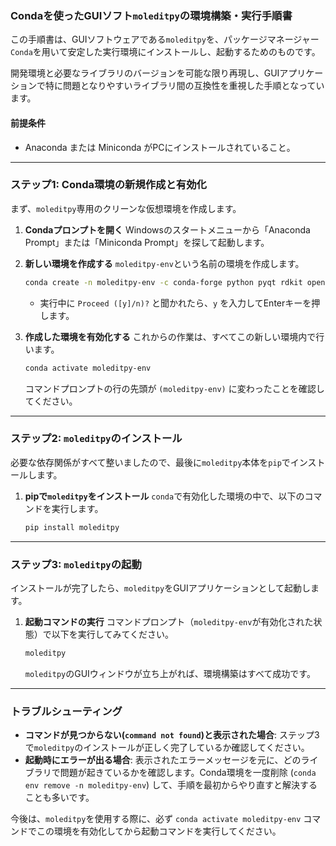 ### Condaを使ったGUIソフト`moleditpy`の環境構築・実行手順書

この手順書は、GUIソフトウェアである`moleditpy`を、パッケージマネージャー`Conda`を用いて安定した実行環境にインストールし、起動するためのものです。

開発環境と必要なライブラリのバージョンを可能な限り再現し、GUIアプリケーションで特に問題となりやすいライブラリ間の互換性を重視した手順となっています。

#### 前提条件

  * Anaconda または Miniconda がPCにインストールされていること。

-----

### ステップ1: Conda環境の新規作成と有効化

まず、`moleditpy`専用のクリーンな仮想環境を作成します。

1.  **Condaプロンプトを開く**
    Windowsのスタートメニューから「Anaconda Prompt」または「Miniconda Prompt」を探して起動します。

2.  **新しい環境を作成する**
    `moleditpy-env`という名前の環境を作成します。

    ```bash
    conda create -n moleditpy-env -c conda-forge python pyqt rdkit openbabel pyvista matplotlib numpy pyvistaqt "vtk=9.4"
    ```

      * 実行中に `Proceed ([y]/n)?` と聞かれたら、`y` を入力してEnterキーを押します。

3.  **作成した環境を有効化する**
    これからの作業は、すべてこの新しい環境内で行います。

    ```bash
    conda activate moleditpy-env
    ```

    コマンドプロンプトの行の先頭が `(moleditpy-env)` に変わったことを確認してください。

-----


### ステップ2: `moleditpy`のインストール

必要な依存関係がすべて整いましたので、最後に`moleditpy`本体を`pip`でインストールします。

1.  **pipで`moleditpy`をインストール**
    `conda`で有効化した環境の中で、以下のコマンドを実行します。

    ```bash
    pip install moleditpy
    ```

-----

### ステップ3: `moleditpy`の起動

インストールが完了したら、`moleditpy`をGUIアプリケーションとして起動します。

1.  **起動コマンドの実行**
    コマンドプロンプト（`moleditpy-env`が有効化された状態）で以下を実行してみてください。

    ```bash
    moleditpy
    ```

    `moleditpy`のGUIウィンドウが立ち上がれば、環境構築はすべて成功です。


-----

### トラブルシューティング

  * **コマンドが見つからない(`command not found`)と表示された場合**: ステップ3で`moleditpy`のインストールが正しく完了しているか確認してください。
  * **起動時にエラーが出る場合**: 表示されたエラーメッセージを元に、どのライブラリで問題が起きているかを確認します。Conda環境を一度削除 (`conda env remove -n moleditpy-env`) して、手順を最初からやり直すと解決することも多いです。

今後は、`moleditpy`を使用する際に、必ず `conda activate moleditpy-env` コマンドでこの環境を有効化してから起動コマンドを実行してください。
